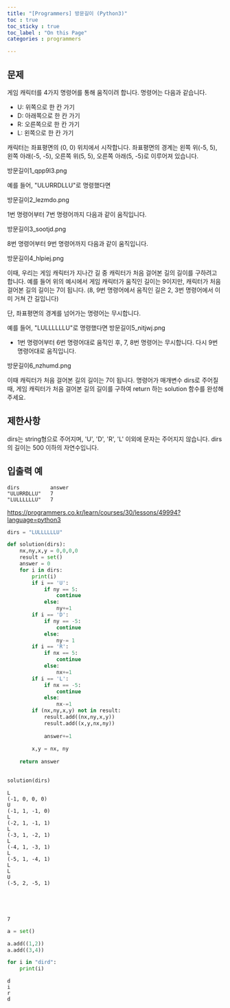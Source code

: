 ```yaml
---
title: "[Programmers] 방문길이 (Python3)"
toc : true
toc_sticky : true
toc_label : "On this Page"
categories : programmers

---
```

## 문제 
게임 캐릭터를 4가지 명령어를 통해 움직이려 합니다. 명령어는 다음과 같습니다.

* U: 위쪽으로 한 칸 가기
* D: 아래쪽으로 한 칸 가기
* R: 오른쪽으로 한 칸 가기
* L: 왼쪽으로 한 칸 가기

캐릭터는 좌표평면의 (0, 0) 위치에서 시작합니다. 좌표평면의 경계는 왼쪽 위(-5, 5), 왼쪽 아래(-5, -5), 오른쪽 위(5, 5), 오른쪽 아래(5, -5)로 이루어져 있습니다.

방문길이1_qpp9l3.png

예를 들어, "ULURRDLLU"로 명령했다면

방문길이2_lezmdo.png

1번 명령어부터 7번 명령어까지 다음과 같이 움직입니다.

방문길이3_sootjd.png

8번 명령어부터 9번 명령어까지 다음과 같이 움직입니다.

방문길이4_hlpiej.png

이때, 우리는 게임 캐릭터가 지나간 길 중 캐릭터가 처음 걸어본 길의 길이를 구하려고 합니다. 예를 들어 위의 예시에서 게임 캐릭터가 움직인 길이는 9이지만, 캐릭터가 처음 걸어본 길의 길이는 7이 됩니다. (8, 9번 명령어에서 움직인 길은 2, 3번 명령어에서 이미 거쳐 간 길입니다)

단, 좌표평면의 경계를 넘어가는 명령어는 무시합니다.

예를 들어, "LULLLLLLU"로 명령했다면
방문길이5_nitjwj.png

* 1번 명령어부터 6번 명령어대로 움직인 후, 7, 8번 명령어는 무시합니다. 다시 9번 명령어대로 움직입니다.

방문길이6_nzhumd.png

이때 캐릭터가 처음 걸어본 길의 길이는 7이 됩니다.
명령어가 매개변수 dirs로 주어질 때, 게임 캐릭터가 처음 걸어본 길의 길이를 구하여 return 하는 solution 함수를 완성해 주세요.

## 제한사항
dirs는 string형으로 주어지며, 'U', 'D', 'R', 'L' 이외에 문자는 주어지지 않습니다.
dirs의 길이는 500 이하의 자연수입니다.

## 입출력 예

    dirs	      answer
    "ULURRDLLU"	  7
    "LULLLLLLU"	  7
    
https://programmers.co.kr/learn/courses/30/lessons/49994?language=python3



```python
dirs = "LULLLLLLU"
```


```python
def solution(dirs):
    nx,ny,x,y = 0,0,0,0
    result = set()
    answer = 0
    for i in dirs:
        print(i)
        if i == 'U':
            if ny == 5:
                continue
            else:
                ny+=1
        if i == 'D':
            if ny == -5:
                continue
            else:
                ny-= 1
        if i == 'R':
            if nx == 5:
                continue
            else:
                nx+=1
        if i == 'L':
            if nx == -5:
                continue
            else:
                nx-=1
        if (nx,ny,x,y) not in result:
            result.add((nx,ny,x,y))
            result.add((x,y,nx,ny))
            
            answer+=1
            
        x,y = nx, ny
        
    return answer
    
```


```python
solution(dirs)
```

    L
    (-1, 0, 0, 0)
    U
    (-1, 1, -1, 0)
    L
    (-2, 1, -1, 1)
    L
    (-3, 1, -2, 1)
    L
    (-4, 1, -3, 1)
    L
    (-5, 1, -4, 1)
    L
    L
    U
    (-5, 2, -5, 1)





    7




```python
a = set()
```


```python
a.add((1,2))
a.add((3,4))
```


```python
for i in "dird":
    print(i)
```

    d
    i
    r
    d



```python

```
